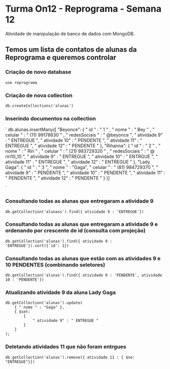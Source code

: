 # Turma On12 - Reprograma - Semana 12

Atividade de manipulação de banco de dados com MongoDB.

## Temos um lista de contatos de alunas da Reprograma e queremos controlar

### Criação de novo database
`use reprograma`

### Criação de nova collection
`db.createCollections('alunas')`

### Inserindo documentos na collection
`
db.alunas.insertMany([
  "Beyoncé": {
    " id " : " 1 " ,
    " nome " : " Bey " ,
    " celular " : " (11) 99178630 " ,
    " redesSociais " : " @beyonce ",
    " atividade 9" : " ENTREGUE ",
    " atividade 10" : " PENDENTE ",
    " atividade 11" : " ENTREGUE ",
    " atividade 12" : " PENDENTE "
   },
  "Rihanna": {
    " id " : " 2 " ,
    " nome " : " Riri " ,
    " celular " : " (21) 983729320 " ,
    " redesSociais " : " @ riri10_10 ",
    " atividade 9" : " ENTREGUE ",
    " atividade 10" : " ENTRGUE ",
    " atividade 11" : " ENTREGUE ",
    " atividade 12" : " ENTREGUE "
   },
   "Lady Gaga": {
    " id " : " 3 ",
    " nome " : "Gaga",
    " celular " : " (81) 984729370 ",
    " atividade 9" : " PENDENTE ",
    " atividade 10" : " PENDENTE ",
    " atividade 11" : " PENDENTE ",
    " atividade 12" : " PENDENTE "
   }
)]

`

### Consultando todas as alunas que entregaram a atividade 9

`db.getCollection('alunass').find({ atividade 9 : 'ENTREGUE'})`

### Consultando todas as alunas que entregaram a atividade 9 e ordenando por  crescente de id (consulta com projeção)

`db.getCollection('alunas').find({ atividade 9 : 'ENTREGUE'}).sort({'id': 1})`

### Consultando todas as alunas que estão com as atividades 9 e 10 PENDENTES (combinando seletores)

`db.getCollection('alunas').find({ atividade 9 : 'PENDENTE', atividade 10 : 'PENDENTE'})`

### Atualizando atividade 9 da aluna Lady Gaga


```
db.getCollection('alunas').update(
    { " nome " : "Gaga" },
    { $set:
        { 
            " atividade 9" : " ENTREGUE " 
        }
    }
);
```

### Deletando atividades 11 que não foram entrgues

`db.getCollection('alunas').remove({ atividade 11 : { $ne: "ENTREGUE"}})`
